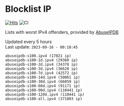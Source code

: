 # Blocklist IP

[![Hits](https://hits.seeyoufarm.com/api/count/incr/badge.svg?url=https%3A%2F%2Fgithub.com%2Fborestad%2Fblocklist-ip%2F&count_bg=%2379C83D&title_bg=%23555555&icon=&icon_color=%23E7E7E7&title=hits&edge_flat=false)](https://hits.seeyoufarm.com)  ![CI](https://img.shields.io/github/workflow/status/borestad/blocklist-ip/CI?style=flat-square)

Lists with worst IPv4 offenders, provided by [AbuseIPDB](https://www.abuseipdb.com/)

<!-- FOOTER-PLACEHOLDER -->
Updated every 5 hours<br>
Last update: `2023-09-16 - 00:18:45`
```
abuseipdb-s100.ipv4 (17021 ip)
abuseipdb-s100-1d.ipv4 (29360 ip)
abuseipdb-s100-2d.ipv4 (34378 ip)
abuseipdb-s100-3d.ipv4 (36628 ip)
abuseipdb-s100-7d.ipv4 (42572 ip)
abuseipdb-s100-14d.ipv4 (50061 ip)
abuseipdb-s100-30d.ipv4 (66059 ip)
abuseipdb-s100-60d.ipv4 (91171 ip)
abuseipdb-s100-90d.ipv4 (110441 ip)
abuseipdb-s100-120d.ipv4 (110441 ip)
abuseipdb-s100-all.ipv4 (371803 ip)
```
